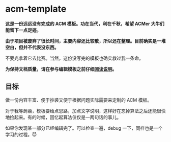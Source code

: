 # acm-template

**这是一份远远没有完成的 ACM 模板。功在当代，利在千秋，希望 ACMer 大牛们能留下一点足迹。**

**由于项目被废弃了很长时间，主要内容还比较散，所以还在整理。目前确实是一堆空白，但并不代表没东西。**

不要光拿着它去比赛。当然，这份没写完的模板也确实救过我一条命。

**为保持文档质量，请在参与编辑模板之前仔细[阅读说明](https://github.com/vjudge1/acm-template/wiki)。**

## 目标

做一份内容丰富、便于抄袭又便于根据问题实际需要来定制的 ACM 模板。

对于我等蒟蒻，模板要给点思路，加点文字说明，这样好在忘掉算法之后还能很快地捡起来。有的时候，回忆起算法仅仅是一两句话的事儿。

如果你发现某一部分已经编辑完了。可以检查一遍，debug 一下，同样也是一个学习的过程。😈
